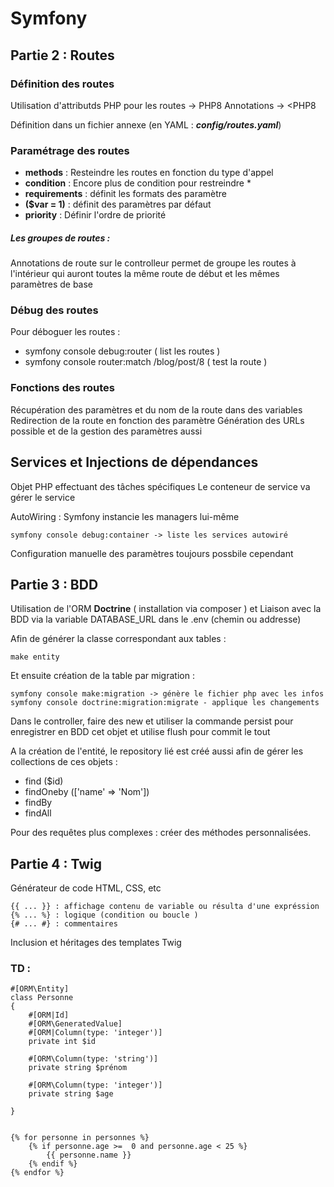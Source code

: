 # Symfony

## Partie 2 : Routes 


### Définition des routes 
Utilisation d'attributds PHP pour les routes -> PHP8
Annotations -> <PHP8

Définition dans un fichier annexe (en YAML : ***config/routes.yaml***)

### Paramétrage des routes 
- **methods** : Resteindre les routes en fonction du type d'appel
- **condition** : Encore plus de condition pour restreindre *
- **requirements** : définit les formats des paramètre
- **($var = 1)** : définit des paramètres par défaut
- **priority** : Définir l'ordre de priorité

##### **Les groupes de routes :**

Annotations de route sur le controlleur permet de groupe les routes à l'intérieur qui auront toutes la même route de début et les mêmes paramètres de base

### Débug des routes
Pour déboguer les routes : 
- symfony console debug:router ( list les routes )
- symfony console router:match /blog/post/8 ( test la route )

### Fonctions des routes 

Récupération des paramètres et du nom de la route dans des variables 
Redirection de la route en fonction des paramètre
Génération des URLs possible et de la gestion des paramètres aussi

## Services et Injections de dépendances 

Objet PHP effectuant des tâches spécifiques 
Le conteneur de service va gérer le service 

AutoWiring  : Symfony instancie les managers lui-même 

    symfony console debug:container -> liste les services autowiré

Configuration manuelle des paramètres toujours possbile cependant

## Partie 3 : BDD 

Utilisation de l'ORM **Doctrine** ( installation via composer ) et Liaison avec la BDD via la variable DATABASE_URL dans le .env (chemin ou addresse)

Afin de générer la classe correspondant aux tables : 

    make entity

Et ensuite création de la table par migration :

    symfony console make:migration -> génère le fichier php avec les infos 
    symfony console doctrine:migration:migrate - applique les changements 

Dans le controller, faire des new et utiliser la commande persist pour enregistrer en BDD cet objet et utilise flush pour commit le tout 

A la création de l'entité, le repository lié est créé aussi afin de gérer les collections de ces objets : 
- find ($id)
- findOneby (['name' => 'Nom'])
- findBy
- findAll

Pour des requêtes plus complexes : créer des méthodes personnalisées.

## Partie 4 : Twig

Générateur de code HTML, CSS, etc

    {{ ... }} : affichage contenu de variable ou résulta d'une expréssion 
    {% ... %} : logique (condition ou boucle )
    {# ... #} : commentaires 

Inclusion et héritages des templates Twig 

### TD : 

    #[ORM\Entity]
    class Personne
    {
        #[ORM|Id]
        #[ORM\GeneratedValue]
        #[ORM|Column(type: 'integer')]
        private int $id

        #[ORM\Column(type: 'string')]
        private string $prénom

        #[ORM\Column(type: 'integer')]
        private string $age

    }


    {% for personne in personnes %}
        {% if personne.age >=  0 and personne.age < 25 %}
            {{ personne.name }}
        {% endif %}
    {% endfor %}